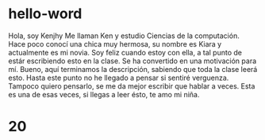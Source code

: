 # hello-word

Hola, soy Kenjhy
Me llaman Ken y estudio Ciencias de la computación.
Hace poco conocí una chica muy hermosa, su nombre es Kiara y actualmente es mi novia.
Soy feliz cuando estoy con ella, a tal punto de estár escribiendo esto en la clase.
Se ha convertido en una motivación para mí.
Bueno, aquí terminamos la descripción, sabiendo que toda la clase leerá esto.
Hasta este punto no he llegado a pensar si sentiré verguenza.
Tampoco quiero pensarlo, se me da mejor escribir que hablar a veces.
Esta es una de esas veces, si llegas a leer ésto, te amo mi niña.
# 20
